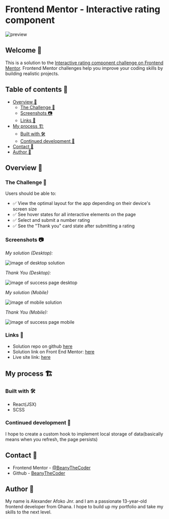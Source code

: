 # Frontend Mentor - Interactive rating component

![preview](./design/desktop-preview.jpg)

## Welcome 👋

This is a solution to the [Interactive rating component challenge on Frontend Mentor](https://www.frontendmentor.io/challenges/interactive-rating-component-koxpeBUmI/). Frontend Mentor challenges help you improve your coding skills by building realistic projects.

## Table of contents 📑

- [Overview 🌟](#overview-🌟)
  - [The Challenge 🧪](#the-challenge-🧪)
  - [Screenshots 📷](#screenshots-📷)
  - [Links 🔗](#links-🔗)
- [My process 🏗️](#my-process-🏗️)
  - [Built with 🛠️](#built-with-🛠️)
  - [Continued development 🚀](#continued-development-🚀)
- [Contact 📧](#contact-📧)
- [Author 👤](#author-👤)

## Overview 🌟

### The Challenge 🧪

Users should be able to:

- ✅ View the optimal layout for the app depending on their device's screen size
- ✅ See hover states for all interactive elements on the page
- ✅ Select and submit a number rating
- ✅ See the "Thank you" card state after submitting a rating

### Screenshots 📷

_My solution (Desktop):_

![image of desktop solution](./readme-images/desktop.png)

_Thank You (Desktop):_

![image of success page desktop](./readme-images/desktop-success.png)

_My solution (Mobile)_

![image of mobile solution](./readme-images/mobile.png)

_Thank You (Mobile):_

![image of success page mobile](./readme-images/mobile-success.png)

### Links 🔗

- Solution repo on github [here](https://github.com/BeanyTheCoder/interactive-rating-component-main)
- Solution link on Front End Mentor: [here](https://www.frontendmentor.io/solutions/interactive-rating-component-react-and-scss-dQN7enD9xl)
- Live site link: [here](https://beanythecoder.github.io/interactive-rating-component-main/)

## My process 🏗️

### Built with 🛠️

- React(JSX)
- SCSS

### Continued development 🚀

I hope to create a custom hook to implement local storage of data(basically means when you refresh, the page persists)

## Contact 📧

- Frontend Mentor - [@BeanyTheCoder](https://www.frontendmentor.io/profile/BeanyTheCoder)
- Github - [BeanyTheCoder](https://github.com/BeanyTheCoder)

## Author 👤

My name is Alexander Afoko Jnr. and I am a passionate 13-year-old frontend developer from Ghana.
I hope to build up my portfolio and take my skills to the next level.

